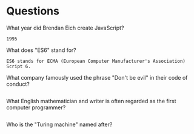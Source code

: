 # Questions

What year did Brendan Eich create JavaScript?

```
1995
```

What does "ES6" stand for?

```
ES6 stands for ECMA (European Computer Manufacturer's Association) Script 6. 
```

What company famously used the phrase "Don't be evil" in their code of conduct?

```

```

What English mathematician and writer is often regarded as the first computer programmer?

```

```

Who is the "Turing machine" named after?

```
```
